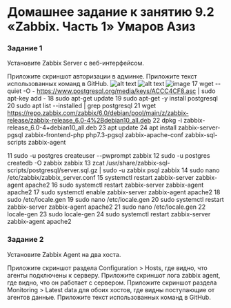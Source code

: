 # Домашнее задание к занятию 9.2 «Zabbix. Часть 1» Умаров Азиз


### Задание 1
Установите Zabbix Server с веб-интерфейсом.

Приложите скриншот авторизации в админке. Приложите текст использованных команд в GitHub.
![alt text](https://github.com/UmarovAM/sys-homework/blob/c0c68ec38067632a4df660fca1936c427c47d75a/ADMIN.PNG)
![alt text](https://github.com/UmarovAM/sys-homework/blob/f512456cd0b4669222ba5de8d973010087bc57e4/ADMIN2.PNG)
![image](https://user-images.githubusercontent.com/118117183/215325605-b7b7619f-1e39-433c-9611-985e4d83b2e3.png)
17  wget --quiet -O - https://www.postgresql.org/media/keys/ACCC4CF8.asc | sudo apt-key add -
   18  sudo apt-get update
   19  sudo apt-get -y install postgresql
   20  sudo apt list --installed | grep postgresql
   21  wget https://repo.zabbix.com/zabbix/6.0/debian/pool/main/z/zabbix-release/zabbix-release_6.0-4%2Bdebian10_all.deb
   22  dpkg -i zabbix-release_6.0-4+debian10_all.deb
   23  apt update
   24  apt install zabbix-server-pgsql zabbix-frontend-php php7.3-pgsql zabbix-apache-conf zabbix-sql-scripts zabbix-agent
  
   11  sudo -u postgres createuser --pwprompt zabbix
   12  sudo -u postgres createdb -O zabbix zabbix
   13  zcat /usr/share/zabbix-sql-scripts/postgresql/server.sql.gz | sudo -u zabbix psql zabbix
   14  sudo nano /etc/zabbix/zabbix_server.conf
   15  systemctl restart zabbix-server zabbix-agent apache2
   16  sudo systemctl restart zabbix-server zabbix-agent apache2
   17  sudo systemctl enable zabbix-server zabbix-agent apache2
   18  sudo /etc/locale.gen
   19  sudo nano /etc/locale.gen
   20  sudo systemctl restart zabbix-server zabbix-agent apache2
   21  sudo nano /etc/locale.gen
   22  locale-gen
   23  sudo locale-gen
   24  sudo systemctl restart zabbix-server zabbix-agent apache2





### Задание 2
Установите Zabbix Agent на два хоста.

Приложите скриншот раздела Configuration > Hosts, где видно, что агенты подключены к серверу. Приложите скриншот лога zabbix agent, где видно, что он работает с сервером. Приложите скриншот раздела Monitoring > Latest data для обоих хостов, где видны поступающие от агентов данные. Приложите текст использованных команд в GitHub.

